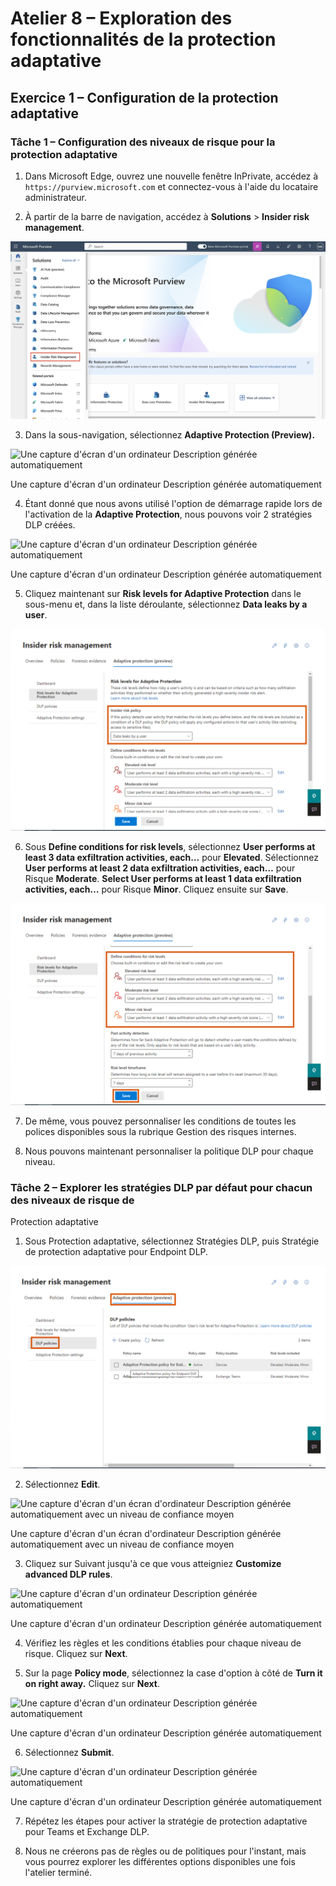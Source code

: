 # Atelier 8 – Exploration des fonctionnalités de la protection adaptative

## Exercice 1 – Configuration de la protection adaptative

### Tâche 1 – Configuration des niveaux de risque pour la protection adaptative

1.  Dans Microsoft Edge, ouvrez une nouvelle fenêtre InPrivate, accédez
    à `https://purview.microsoft.com` et connectez-vous à l'aide du
    locataire administrateur.

2.  À partir de la barre de navigation, accédez à **Solutions** \>
    **Insider risk management**.

![](./media/image1.png)

3.  Dans la sous-navigation, sélectionnez **Adaptive Protection
    (Preview).**

![Une capture d'écran d'un ordinateur Description générée
automatiquement](./media/image2.png)

Une capture d'écran d'un ordinateur Description générée automatiquement

4.  Étant donné que nous avons utilisé l'option de démarrage rapide lors
    de l'activation de la **Adaptive Protection**, nous pouvons voir 2
    stratégies DLP créées.

![Une capture d'écran d'un ordinateur Description générée
automatiquement](./media/image3.png)

Une capture d'écran d'un ordinateur Description générée automatiquement

5.  Cliquez maintenant sur **Risk levels for Adaptive Protection** dans
    le sous-menu et, dans la liste déroulante, sélectionnez **Data leaks
    by a user**.

![BrokenImage](./media/image4.png)



6.  Sous **Define conditions for risk levels**, sélectionnez **User
    performs at least 3 data exfiltration activities, each…** pour
    **Elevated**. Sélectionnez **User performs at least 2 data
    exfiltration activities, each…** pour Risque **Moderate**. **Select
    User performs at least 1 data exfiltration activities, each…** pour
    Risque **Minor**. Cliquez ensuite sur **Save**.

![BrokenImage](./media/image5.png)



7.  De même, vous pouvez personnaliser les conditions de toutes les
    polices disponibles sous la rubrique Gestion des risques internes.

8.  Nous pouvons maintenant personnaliser la politique DLP pour chaque
    niveau.

### Tâche 2 – Explorer les stratégies DLP par défaut pour chacun des niveaux de risque de

Protection adaptative

1.  Sous Protection adaptative, sélectionnez Stratégies DLP, puis
    Stratégie de protection adaptative pour Endpoint DLP.

![BrokenImage](./media/image6.png)



2.  Sélectionnez **Edit**.

![Une capture d'écran d'un écran d'ordinateur Description générée
automatiquement avec un niveau de confiance moyen](./media/image7.png)

Une capture d'écran d'un écran d'ordinateur Description générée
automatiquement avec un niveau de confiance moyen

3.  Cliquez sur Suivant jusqu'à ce que vous atteigniez **Customize
    advanced DLP rules**.

![Une capture d'écran d'un ordinateur Description générée
automatiquement](./media/image8.png)

Une capture d'écran d'un ordinateur Description générée automatiquement

4.  Vérifiez les règles et les conditions établies pour chaque niveau de
    risque. Cliquez sur **Next**.

5.  Sur la page **Policy mode**, sélectionnez la case d'option à côté de
    **Turn it on right away.** Cliquez sur **Next**.

![Une capture d'écran d'un ordinateur Description générée
automatiquement](./media/image9.png)

Une capture d'écran d'un ordinateur Description générée automatiquement

6.  Sélectionnez **Submit**.

![Une capture d'écran d'un ordinateur Description générée
automatiquement](./media/image9.png)

Une capture d'écran d'un ordinateur Description générée automatiquement

7.  Répétez les étapes pour activer la stratégie de protection
    adaptative pour Teams et Exchange DLP.

8.  Nous ne créerons pas de règles ou de politiques pour l'instant, mais
    vous pourrez explorer les différentes options disponibles une fois
    l'atelier terminé.
